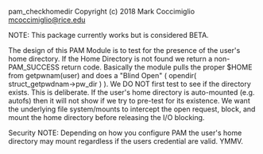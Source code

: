 pam_checkhomedir Copyright (c) 2018 Mark Coccimiglio
mcoccimiglio@rice.edu

NOTE: This package currently works but is considered BETA.

The design of this PAM Module is to test for the presence of the user's
home directory.  If the Home Directory is not found we return a non-PAM_SUCCESS
return code.  Basically the module pulls the proper $HOME from getpwnam(user) and
does a "Blind Open" ( opendir( struct_getpwdnam->pw_dir ) ).  We DO NOT first
test to see if the directory exists.  This is deliberate.  If the user's home
directory is auto-mounted (e.g. autofs) then it will not show if we try to
pre-test for its existence.  We want the underlying file system/mounts to intercept
the open request, block, and mount the home directory before releasing the I/O
blocking.  

Security NOTE:  Depending on how you configure PAM the user's home directory 
may mount regardless if the users credential are valid.  YMMV.
